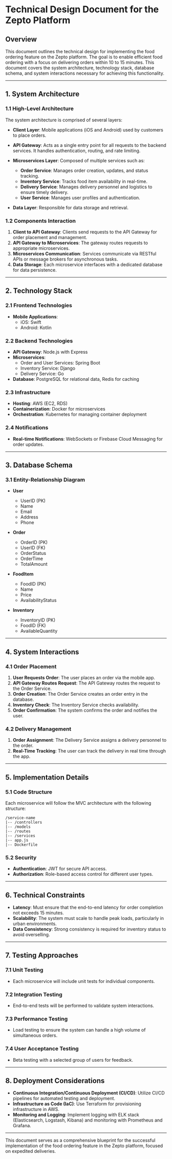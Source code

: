 # Technical Design Document for the Zepto Platform

## Overview

This document outlines the technical design for implementing the food ordering feature on the Zepto platform. The goal is to enable efficient food ordering with a focus on delivering orders within 10 to 15 minutes. This document covers the system architecture, technology stack, database schema, and system interactions necessary for achieving this functionality.

---

## 1. System Architecture

### 1.1 High-Level Architecture

The system architecture is comprised of several layers:

- **Client Layer**: Mobile applications (iOS and Android) used by customers to place orders.
- **API Gateway**: Acts as a single entry point for all requests to the backend services. It handles authentication, routing, and rate limiting.
- **Microservices Layer**: Composed of multiple services such as:

  - **Order Service**: Manages order creation, updates, and status tracking.
  - **Inventory Service**: Tracks food item availability in real-time.
  - **Delivery Service**: Manages delivery personnel and logistics to ensure timely delivery.
  - **User Service**: Manages user profiles and authentication.

- **Data Layer**: Responsible for data storage and retrieval.

### 1.2 Components Interaction

1. **Client to API Gateway**: Clients send requests to the API Gateway for order placement and management.
2. **API Gateway to Microservices**: The gateway routes requests to appropriate microservices.
3. **Microservices Communication**: Services communicate via RESTful APIs or message brokers for asynchronous tasks.
4. **Data Storage**: Each microservice interfaces with a dedicated database for data persistence.

---

## 2. Technology Stack

### 2.1 Frontend Technologies

- **Mobile Applications**: 
  - iOS: Swift
  - Android: Kotlin

### 2.2 Backend Technologies

- **API Gateway**: Node.js with Express
- **Microservices**: 
  - Order and User Services: Spring Boot
  - Inventory Service: Django
  - Delivery Service: Go
- **Database**: PostgreSQL for relational data, Redis for caching

### 2.3 Infrastructure

- **Hosting**: AWS (EC2, RDS)
- **Containerization**: Docker for microservices
- **Orchestration**: Kubernetes for managing container deployment  

### 2.4 Notifications

- **Real-time Notifications**: WebSockets or Firebase Cloud Messaging for order updates.

---

## 3. Database Schema

### 3.1 Entity-Relationship Diagram

- **User**
  - UserID (PK)
  - Name
  - Email
  - Address
  - Phone  
  
- **Order**
  - OrderID (PK)
  - UserID (FK)
  - OrderStatus
  - OrderTime
  - TotalAmount

- **FoodItem**
  - FoodID (PK)
  - Name
  - Price
  - AvailabilityStatus  
  
- **Inventory**
  - InventoryID (PK)
  - FoodID (FK)
  - AvailableQuantity

---

## 4. System Interactions

### 4.1 Order Placement

1. **User Requests Order**: The user places an order via the mobile app.
2. **API Gateway Routes Request**: The API Gateway routes the request to the Order Service.
3. **Order Creation**: The Order Service creates an order entry in the database.
4. **Inventory Check**: The Inventory Service checks availability.
5. **Order Confirmation**: The system confirms the order and notifies the user.

### 4.2 Delivery Management

1. **Order Assignment**: The Delivery Service assigns a delivery personnel to the order.
2. **Real-Time Tracking**: The user can track the delivery in real time through the app.

---

## 5. Implementation Details

### 5.1 Code Structure

Each microservice will follow the MVC architecture with the following structure:

```
/service-name
|-- /controllers
|-- /models
|-- /routes
|-- /services
|-- app.js
|-- Dockerfile
```

### 5.2 Security

- **Authentication**: JWT for secure API access.
- **Authorization**: Role-based access control for different user types.

---

## 6. Technical Constraints

- **Latency**: Must ensure that the end-to-end latency for order completion not exceeds 15 minutes.
- **Scalability**: The system must scale to handle peak loads, particularly in urban environments.
- **Data Consistency**: Strong consistency is required for inventory status to avoid overselling.

---

## 7. Testing Approaches

### 7.1 Unit Testing

- Each microservice will include unit tests for individual components.

### 7.2 Integration Testing

- End-to-end tests will be performed to validate system interactions.

### 7.3 Performance Testing

- Load testing to ensure the system can handle a high volume of simultaneous orders.

### 7.4 User Acceptance Testing

- Beta testing with a selected group of users for feedback.

---

## 8. Deployment Considerations

- **Continuous Integration/Continuous Deployment (CI/CD)**: Utilize CI/CD pipelines for automated testing and deployment.
- **Infrastructure as Code (IaC)**: Use Terraform for provisioning infrastructure in AWS.
- **Monitoring and Logging**: Implement logging with ELK stack (Elasticsearch, Logstash, Kibana) and monitoring with Prometheus and Grafana.

---

This document serves as a comprehensive blueprint for the successful implementation of the food ordering feature in the Zepto platform, focused on expedited deliveries.